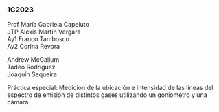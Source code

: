 ### 1C2023
Prof María Gabriela Capeluto  
JTP Alexis Martín Vergara  
Ay1 Franco Tambosco  
Ay2 Corina Revora  

Andrew McCallum  
Tadeo Rodríguez  
Joaquín Sequeira  

Práctica especial: Medición de la ubicación e intensidad de las lineas del espectro de emisión de distintos gases utilizando un goniómetro y una cámara
